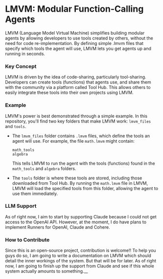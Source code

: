 
# LMVM: Modular Function-Calling Agents

LMVM (Language Model Virtual Machine) simplifies building modular agents by allowing developers to use tools created by others, without the need for code re-implementation. By defining simple .lmvm files that specify which tools the agent will use, LMVM lets you get agents up and running in seconds.

### Key Concept

LMVM is driven by the idea of code-sharing, particularly tool-sharing. Developers can create tools (functions) that agents use, and share them with the community via a platform called Tool Hub. This allows others to easily integrate these tools into their own projects using LMVM.

### Example

LMVM's power is best demonstrated through a simple example. In this repository, you'll find two key folders that make LMVM work: `lmvm_files` and `tools`.

- The `lmvm_files` folder contains `.lmvm` files, which define the tools an agent will use. For example, the file `math.lmvm` might contain:

  ```
  math_tools
  algebra
  ```

  This tells LMVM to run the agent with the tools (functions) found in the `math_tools` and `algebra` folders.

- The `tools` folder is where these tools are stored, including those downloaded from Tool Hub. By running the `math.lmvm` file in LMVM, LMVM will load the specified tools from this folder, allowing the agent to use them immediately.

### LLM Support
As of right now, I aim to start by supporting Claude because I could not get access to the OpenAI API. However, at the moment, I do have plans to implement Runners for OpenAI, Claude and Cohere. 

### How to Contribute
Since this is an open-source project, contribution is welcome!! To help you guys do so, I am going to write a documentation on LMVM which should detail the inner workings of the system. But that will be for later. As of right now, I am going to finish up the support from Claude and see if this whole system actually amounts to something.__